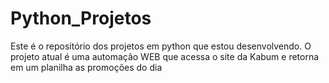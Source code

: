 # Python_Projetos
Este é o repositório dos projetos em python que estou desenvolvendo. O projeto atual é uma automação WEB que acessa o site da Kabum e retorna em um planilha as promoções do dia
